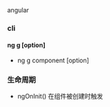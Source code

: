 angular

### cli

#### ng g <schematic> [option]
  
* ng g component <name> [option]
  
### 生命周期

* ngOnInit() 在组件被创建时触发
